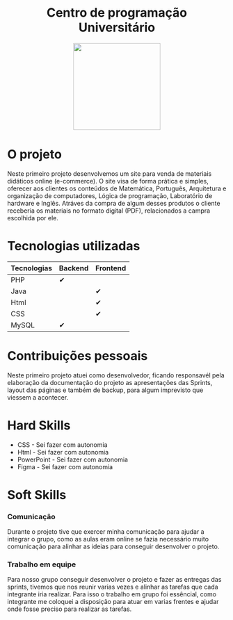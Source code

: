 <h1 align="center"> Centro de programação Universitário </h1>
<div align="center">
<img src="https://raw.githubusercontent.com/cpusfatec/cpusfatec/main/Imagens%20e%20Arquivos%20do%20Projeto/LOGO-01.png" width="200px"/>
</div>

# O projeto 

  <p> Neste primeiro projeto desenvolvemos um site para venda de materiais didáticos online (e-commerce). O site visa de forma prática e simples, oferecer aos clientes os conteúdos de Matemática, Português, Arquitetura e organização de computadores, Lógica de programação, Laboratório de hardware e Inglês. Atráves da compra de algum desses produtos o cliente receberia os materiais no formato digital (PDF), relacionados a campra escolhida por ele.  </p>
  
# Tecnologias utilizadas
| Tecnologias  | Backend | Frontend
| ------------- | ------------- | ------------- |
|PHP  |  ✔ |  |
| Java  |   |  ✔ |
|Html  |   |  ✔ |
| CSS  |  |  ✔ |
| MySQL  |  ✔  |  |

# Contribuições pessoais
<p> Neste primeiro projeto atuei como desenvolvedor, ficando responsavél pela elaboração da documentação do projeto as apresentações das Sprints, layout das páginas e também de backup, para algum imprevisto que viessem a acontecer. </p>

# Hard Skills
* CSS - Sei fazer com autonomia
* Html - Sei fazer com autonomia
* PowerPoint - Sei fazer com autonomia 
* Figma - Sei fazer com autonomia

# Soft Skills
### Comunicação
<p> Durante o projeto tive que exercer minha comunicação para ajudar a integrar o grupo, como as aulas eram online se fazia necessário muito comunicação para alinhar as ideias para conseguir desenvolver o projeto.  </P>

### Trabalho em equipe
<p> Para nosso grupo conseguir desenvolver o projeto e fazer as entregas das sprints, tivemos que nos reunir varias vezes e alinhar as tarefas que cada integrante iria realizar. Para isso o trabalho em grupo foi essêncial, como integrante me coloquei a disposição para atuar em varias frentes e ajudar onde fosse preciso para realizar as tarefas. </p>
